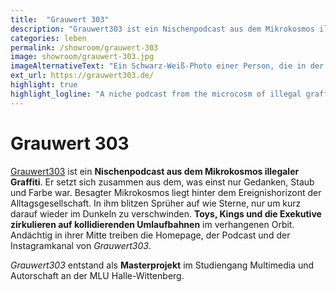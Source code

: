 ```yaml
---
title:  "Grauwert 303"
description: "Grauwert303 ist ein Nischenpodcast aus dem Mikrokosmos illegaler Graffiti. Er setzt sich zusammen aus dem, was einst nur Gedanken, Staub und Farbe war."
categories: leben
permalink: /showroom/grauwert-303
image: showroom/grauwert-303.jpg
imageAlternativeText: "Ein Schwarz-Weiß-Photo einer Person, die in der Dunkelheit steht und auf ihr Handy schaut. Das Gesicht ist erleuchtet."
ext_url: https://grauwert303.de/
highlight: true
highlight_logline: "A niche podcast from the microcosm of illegal graffiti"
---
```


# Grauwert 303

[Grauwert303](http://grauwert303.de/) ist ein **Nischenpodcast aus dem Mikrokosmos illegaler Graffiti**. Er setzt sich zusammen aus dem, was einst nur Gedanken, Staub und Farbe war. Besagter Mikrokosmos liegt hinter dem Ereignishorizont der Alltagsgesellschaft. In ihm blitzen Sprüher auf wie Sterne, nur um kurz darauf wieder im Dunkeln zu verschwinden. **Toys, Kings und die Exekutive zirkulieren auf kollidierenden Umlaufbahnen** im verhangenen Orbit. Andächtig in ihrer Mitte treiben die Homepage, der Podcast und der Instagramkanal von _Grauwert303_.

_Grauwert303_ entstand als **Masterprojekt** im Studiengang Multimedia und Autorschaft an der MLU Halle-Wittenberg.